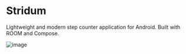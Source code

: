 # Stridum

Lightweight and modern step counter application for Android.
Built with ROOM and Compose.

![image](https://github.com/Husseinfo/stridum/assets/17926508/b2ab3654-a945-4909-88ce-69e86dea5fcf)


